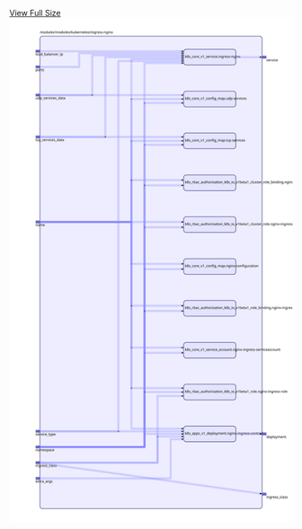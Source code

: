 [View Full Size](https://raw.githubusercontent.com/mingfang/terraform-provider-k8s/master/modules/modules/kubernetes/ingress-nginx/diagram.svg?sanitize=true)<img src="diagram.svg"/>
